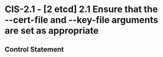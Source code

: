 # CIS-2.1 - \[2 etcd\] 2.1 Ensure that the --cert-file and --key-file arguments are set as appropriate

## Control Statement
